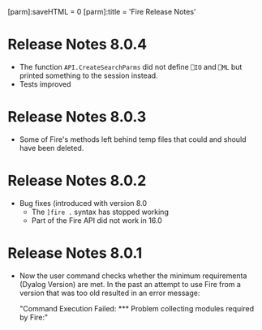 [parm]:saveHTML = 0
[parm]:title    = 'Fire Release Notes'


# Release Notes 8.0.4
* The function `API.CreateSearchParms` did not define `⎕IO` and `⎕ML` but printed something to 
  the session instead.
* Tests improved

# Release Notes 8.0.3
* Some of Fire's methods left behind temp files that could and should have been deleted.

# Release Notes 8.0.2
* Bug fixes (introduced with version 8.0
  * The `]fire .` syntax has stopped working
  * Part of the Fire API did not work in 16.0

# Release Notes 8.0.1

* Now the user command checks whether the minimum requirementa (Dyalog Version) are met.
  In the past an attempt to use Fire from a version that was too old resulted in an error message:
  
  "Command Execution Failed: \*\*\* Problem collecting modules required by Fire:"